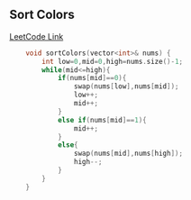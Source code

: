 ## Sort Colors
[LeetCode Link](https://leetcode.com/problems/sort-colors/)

```cpp
    void sortColors(vector<int>& nums) {
        int low=0,mid=0,high=nums.size()-1;
        while(mid<=high){
            if(nums[mid]==0){
                swap(nums[low],nums[mid]);
                low++;
                mid++;
            }
            else if(nums[mid]==1){
                mid++;
            }
            else{
                swap(nums[mid],nums[high]);
                high--;
            }
        }
    }
```